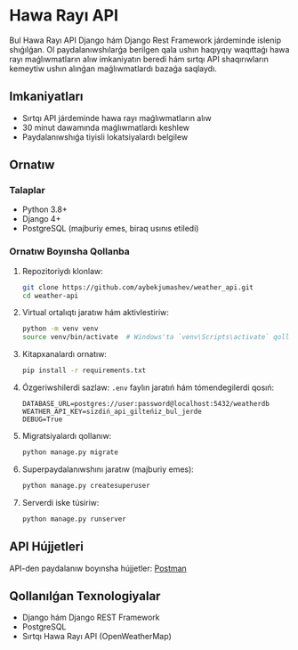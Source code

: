 # Hawa Rayı API

Bul Hawa Rayı API Django hám Django Rest Framework járdeminde islenip shıǵılǵan. Ol paydalanıwshılarǵa berilgen qala ushın haqıyqıy waqıttaǵı hawa rayı maǵlıwmatların alıw imkaniyatın beredi hám sırtqı API shaqırıwların kemeytiw ushın alınǵan maǵlıwmatlardı bazaǵa saqlaydı.

## Imkaniyatları
- Sırtqı API járdeminde hawa rayı maǵlıwmatların alıw
- 30 minut dawamında maǵlıwmatlardı keshlew
- Paydalanıwshıǵa tiyisli lokatsiyalardı belgilew

## Ornatıw
### Talaplar
- Python 3.8+
- Django 4+
- PostgreSQL (majburiy emes, biraq usınıs etiledi)

### Ornatıw Boyınsha Qollanba
1. Repozitoriydı klonlaw:
   ```bash
   git clone https://github.com/aybekjumashev/weather_api.git
   cd weather-api
   ```
2. Virtual ortalıqtı jaratıw hám aktivlestiriw:
   ```bash
   python -m venv venv
   source venv/bin/activate  # Windows'ta `venv\Scripts\activate` qollanıń
   ```
3. Kitapxanalardı ornatıw:
   ```bash
   pip install -r requirements.txt
   ```
4. Ózgeriwshilerdi sazlaw:
   `.env` faylın jaratıń hám tómendegilerdi qosıń:
   ```env
   DATABASE_URL=postgres://user:password@localhost:5432/weatherdb
   WEATHER_API_KEY=sizdiń_api_gilteńiz_bul_jerde
   DEBUG=True
   ```
5. Migratsiyalardı qollanıw:
   ```bash
   python manage.py migrate
   ```
6. Superpaydalanıwshını jaratıw (majburiy emes):
   ```bash
   python manage.py createsuperuser
   ```
7. Serverdi iske túsiriw:
   ```bash
   python manage.py runserver
   ```

## API Hújjetleri
API-den paydalanıw boyınsha hújjetler: [Postman](https://documenter.getpostman.com/view/25343078/2sAYdoDmxH)

## Qollanılǵan Texnologiyalar
- Django hám Django REST Framework
- PostgreSQL
- Sırtqı Hawa Rayı API (OpenWeatherMap)



